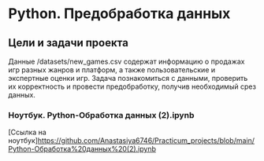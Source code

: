# Python. Предобработка данных

## Цели и задачи проекта
Данные /datasets/new_games.csv содержат информацию о продажах игр разных жанров и платформ, а также пользовательские и экспертные оценки игр. Задача познакомиться с данными, проверить их корректность и провести предобработку, получив необходимый срез данных.
### Ноутбук. Python-Обработка данных (2).ipynb
[Ссылка на ноутбук]https://github.com/Anastasiya6746/Practicum_projects/blob/main/Python-Обработка%20данных%20(2).ipynb

